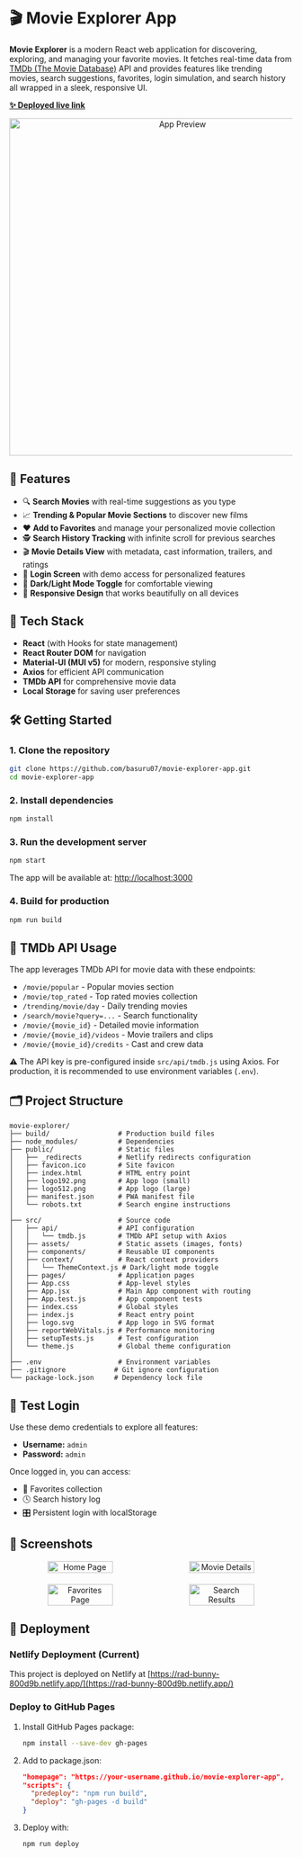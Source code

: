 # 🎬 Movie Explorer App

**Movie Explorer** is a modern React web application for discovering, exploring, and managing your favorite movies. It fetches real-time data from [TMDb (The Movie Database)](https://www.themoviedb.org/) API and provides features like trending movies, search suggestions, favorites, login simulation, and search history all wrapped in a sleek, responsive UI.

**[✨ Deployed live link](https://rad-bunny-800d9b.netlify.app/)**

<div align="center">
  <img src="https://github.com/user-attachments/assets/5987c05b-1569-4981-aee6-679dc9a1f901" alt="App Preview" width="600" />
</div>

## 🚀 Features

- 🔍 **Search Movies** with real-time suggestions as you type
- 📈 **Trending & Popular Movie Sections** to discover new films
- ❤️ **Add to Favorites** and manage your personalized movie collection
- 🕵️ **Search History Tracking** with infinite scroll for previous searches
- 🎬 **Movie Details View** with metadata, cast information, trailers, and ratings
- 🔐 **Login Screen** with demo access for personalized features
- 🌙 **Dark/Light Mode Toggle** for comfortable viewing
- 📱 **Responsive Design** that works beautifully on all devices

## 🧰 Tech Stack

- **React** (with Hooks for state management)
- **React Router DOM** for navigation
- **Material-UI (MUI v5)** for modern, responsive styling
- **Axios** for efficient API communication
- **TMDb API** for comprehensive movie data
- **Local Storage** for saving user preferences

## 🛠️ Getting Started

### 1. Clone the repository
```bash
git clone https://github.com/basuru07/movie-explorer-app.git
cd movie-explorer-app
```

### 2. Install dependencies
```bash
npm install
```

### 3. Run the development server
```bash
npm start
```

The app will be available at: [http://localhost:3000](http://localhost:3000)

### 4. Build for production
```bash
npm run build
```

## 🔑 TMDb API Usage

The app leverages TMDb API for movie data with these endpoints:

* `/movie/popular` - Popular movies section
* `/movie/top_rated` - Top rated movies collection
* `/trending/movie/day` - Daily trending movies
* `/search/movie?query=...` - Search functionality
* `/movie/{movie_id}` - Detailed movie information
* `/movie/{movie_id}/videos` - Movie trailers and clips
* `/movie/{movie_id}/credits` - Cast and crew data

⚠️ The API key is pre-configured inside `src/api/tmdb.js` using Axios. For production, it is recommended to use environment variables (`.env`).

## 🗂️ Project Structure

```
movie-explorer/
├── build/                 # Production build files
├── node_modules/          # Dependencies
├── public/                # Static files
│   ├── _redirects         # Netlify redirects configuration
│   ├── favicon.ico        # Site favicon
│   ├── index.html         # HTML entry point
│   ├── logo192.png        # App logo (small)
│   ├── logo512.png        # App logo (large)
│   ├── manifest.json      # PWA manifest file
│   └── robots.txt         # Search engine instructions
│
├── src/                   # Source code
│   ├── api/               # API configuration
│   │   └── tmdb.js        # TMDb API setup with Axios
│   ├── assets/            # Static assets (images, fonts)
│   ├── components/        # Reusable UI components
│   ├── context/           # React context providers
│   │   └── ThemeContext.js # Dark/light mode toggle
│   ├── pages/             # Application pages
│   ├── App.css            # App-level styles
│   ├── App.jsx            # Main App component with routing
│   ├── App.test.js        # App component tests
│   ├── index.css          # Global styles
│   ├── index.js           # React entry point
│   ├── logo.svg           # App logo in SVG format
│   ├── reportWebVitals.js # Performance monitoring
│   ├── setupTests.js      # Test configuration
│   └── theme.js           # Global theme configuration
│
├── .env                   # Environment variables
├── .gitignore            # Git ignore configuration
└── package-lock.json     # Dependency lock file
```

## 🧪 Test Login

Use these demo credentials to explore all features:
* **Username:** `admin`
* **Password:** `admin`

Once logged in, you can access:
* 💾 Favorites collection
* 🕓 Search history log
* 🎛️ Persistent login with localStorage

## 📸 Screenshots

<div align="center">
  <div style="display: flex; justify-content: center; margin-bottom: 20px;">
    <img src="https://github.com/user-attachments/assets/ac256cdd-f736-4a68-af00-2024fa8b1f0a" alt="Home Page" width="48%" style="margin-right: 2%"/>
    <img src="https://github.com/user-attachments/assets/c8874827-ecac-4e28-9e82-b012dd4d1333" alt="Movie Details" width="48%"/>
  </div>
  <div style="display: flex; justify-content: center;">
    <img src="https://github.com/user-attachments/assets/f6d61c63-3bf7-4b23-b06a-39811deab6f4" alt="Favorites Page" width="48%" style="margin-right: 2%"/>
    <img src="https://github.com/user-attachments/assets/c5171dac-b54d-4df3-aa91-b2b5c0c4e329" alt="Search Results" width="48%"/>
  </div>
</div>


## 🚀 Deployment

### Netlify Deployment (Current)
This project is deployed on Netlify at [https://rad-bunny-800d9b.netlify.app/](https://rad-bunny-800d9b.netlify.app/)

### Deploy to GitHub Pages
1. Install GitHub Pages package:
   ```bash
   npm install --save-dev gh-pages
   ```

2. Add to package.json:
   ```json
   "homepage": "https://your-username.github.io/movie-explorer-app",
   "scripts": {
     "predeploy": "npm run build",
     "deploy": "gh-pages -d build"
   }
   ```

3. Deploy with:
   ```bash
   npm run deploy
   ```

